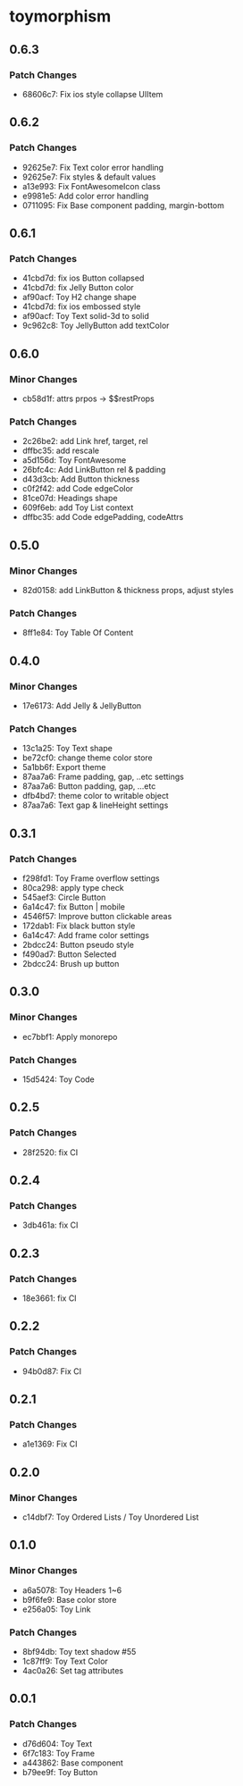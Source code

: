 # toymorphism

## 0.6.3

### Patch Changes

- 68606c7: Fix ios style collapse UIItem

## 0.6.2

### Patch Changes

- 92625e7: Fix Text color error handling
- 92625e7: Fix styles & default values
- a13e993: Fix FontAwesomeIcon class
- e9981e5: Add color error handling
- 0711095: Fix Base component padding, margin-bottom

## 0.6.1

### Patch Changes

- 41cbd7d: fix ios Button collapsed
- 41cbd7d: fix Jelly Button color
- af90acf: Toy H2 change shape
- 41cbd7d: fix ios embossed style
- af90acf: Toy Text solid-3d to solid
- 9c962c8: Toy JellyButton add textColor

## 0.6.0

### Minor Changes

- cb58d1f: attrs prpos -> \$\$restProps

### Patch Changes

- 2c26be2: add Link href, target, rel
- dffbc35: add rescale
- a5d156d: Toy FontAwesome
- 26bfc4c: Add LinkButton rel & padding
- d43d3cb: Add Button thickness
- c0f2f42: add Code edgeColor
- 81ce07d: Headings shape
- 609f6eb: add Toy List context
- dffbc35: add Code edgePadding, codeAttrs

## 0.5.0

### Minor Changes

- 82d0158: add LinkButton & thickness props, adjust styles

### Patch Changes

- 8ff1e84: Toy Table Of Content

## 0.4.0

### Minor Changes

- 17e6173: Add Jelly & JellyButton

### Patch Changes

- 13c1a25: Toy Text shape
- be72cf0: change theme color store
- 5a1bb6f: Export theme
- 87aa7a6: Frame padding, gap, ..etc settings
- 87aa7a6: Button padding, gap, ...etc
- dfb4bd7: theme color to writable object
- 87aa7a6: Text gap & lineHeight settings

## 0.3.1

### Patch Changes

- f298fd1: Toy Frame overflow settings
- 80ca298: apply type check
- 545aef3: Circle Button
- 6a14c47: fix Button | mobile
- 4546f57: Improve button clickable areas
- 172dab1: Fix black button style
- 6a14c47: Add frame color settings
- 2bdcc24: Button pseudo style
- f490ad7: Button Selected
- 2bdcc24: Brush up button

## 0.3.0

### Minor Changes

- ec7bbf1: Apply monorepo

### Patch Changes

- 15d5424: Toy Code

## 0.2.5

### Patch Changes

- 28f2520: fix CI

## 0.2.4

### Patch Changes

- 3db461a: fix CI

## 0.2.3

### Patch Changes

- 18e3661: fix CI

## 0.2.2

### Patch Changes

- 94b0d87: Fix CI

## 0.2.1

### Patch Changes

- a1e1369: Fix CI

## 0.2.0

### Minor Changes

- c14dbf7: Toy Ordered Lists / Toy Unordered List

## 0.1.0

### Minor Changes

- a6a5078: Toy Headers 1~6
- b9f6fe9: Base color store
- e256a05: Toy Link

### Patch Changes

- 8bf94db: Toy text shadow #55
- 1c87ff9: Toy Text Color
- 4ac0a26: Set tag attributes

## 0.0.1

### Patch Changes

- d76d604: Toy Text
- 6f7c183: Toy Frame
- a443862: Base component
- b79ee9f: Toy Button
